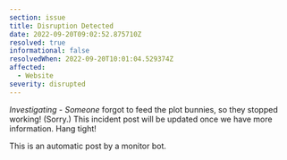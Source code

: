 ```yaml
---
section: issue
title: Disruption Detected
date: 2022-09-20T09:02:52.875710Z
resolved: true
informational: false
resolvedWhen: 2022-09-20T10:01:04.529374Z
affected:
  - Website
severity: disrupted
---
```

*Investigating* - _Someone_ forgot to feed the plot bunnies, so they stopped working! (Sorry.) This incident post will be updated once we have more information. Hang tight!

This is an automatic post by a monitor bot.
        